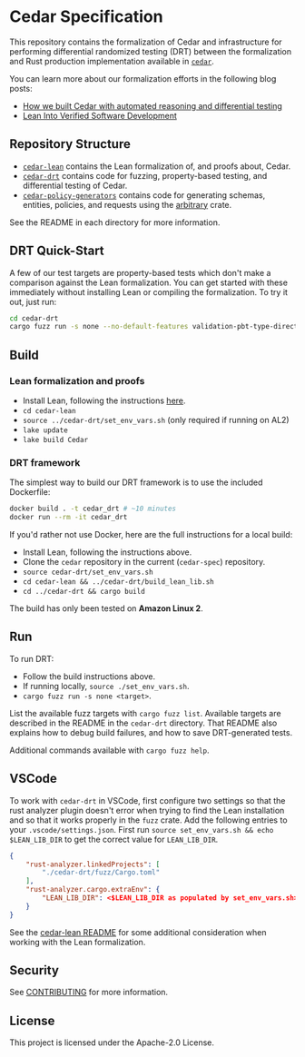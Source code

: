 # Cedar Specification

This repository contains the formalization of Cedar and infrastructure for performing differential randomized testing (DRT) between the formalization and Rust production implementation available in [`cedar`](https://github.com/cedar-policy/cedar).

You can learn more about our formalization efforts in the following blog posts:

* [How we built Cedar with automated reasoning and differential testing](https://www.amazon.science/blog/how-we-built-cedar-with-automated-reasoning-and-differential-testing)
* [Lean Into Verified Software Development](https://aws.amazon.com/blogs/opensource/lean-into-verified-software-development/)

## Repository Structure

* [`cedar-lean`](./cedar-lean) contains the Lean formalization of, and proofs about, Cedar.
* [`cedar-drt`](./cedar-drt) contains code for fuzzing, property-based testing, and differential testing of Cedar.
* [`cedar-policy-generators`](./cedar-policy-generators) contains code for generating schemas, entities, policies, and requests using the [arbitrary](https://docs.rs/arbitrary/latest/arbitrary/index.html#) crate.

See the README in each directory for more information.

## DRT Quick-Start

A few of our test targets are property-based tests which don't make a comparison against the Lean formalization.
You can get started with these immediately without installing Lean or compiling the formalization.
To try it out, just run:

```bash
cd cedar-drt
cargo fuzz run -s none --no-default-features validation-pbt-type-directed
```

## Build

### Lean formalization and proofs

* Install Lean, following the instructions [here](https://leanprover.github.io/lean4/doc/setup.html).
* `cd cedar-lean`
* `source ../cedar-drt/set_env_vars.sh` (only required if running on AL2)
* `lake update`
* `lake build Cedar`

### DRT framework

The simplest way to build our DRT framework is to use the included Dockerfile:

```bash
docker build . -t cedar_drt # ~10 minutes
docker run --rm -it cedar_drt
```

If you'd rather not use Docker, here are the full instructions for a local build:

* Install Lean, following the instructions above.
* Clone the `cedar` repository in the current (`cedar-spec`) repository.
* `source cedar-drt/set_env_vars.sh`
* `cd cedar-lean && ../cedar-drt/build_lean_lib.sh`
* `cd ../cedar-drt && cargo build`

The build has only been tested on **Amazon Linux 2**.

## Run

To run DRT:

* Follow the build instructions above.
* If running locally, `source ./set_env_vars.sh`.
* `cargo fuzz run -s none <target>`.

List the available fuzz targets with `cargo fuzz list`.
Available targets are described in the README in the `cedar-drt` directory.
That README also explains how to debug build failures, and how to save DRT-generated tests.

Additional commands available with `cargo fuzz help`.

## VSCode

To work with `cedar-drt` in VSCode, first configure two settings so that the rust analyzer plugin doesn't error when trying to find the Lean installation and so that it works properly in the `fuzz` crate.
Add the following entries to your `.vscode/settings.json`. First run `source set_env_vars.sh && echo $LEAN_LIB_DIR` to get the correct value for `LEAN_LIB_DIR`.

```json
{
    "rust-analyzer.linkedProjects": [
        "./cedar-drt/fuzz/Cargo.toml"
    ],
    "rust-analyzer.cargo.extraEnv": {
        "LEAN_LIB_DIR": <$LEAN_LIB_DIR as populated by set_env_vars.sh>
    }
}
```

See the [cedar-lean README](./cedar-lean/README.md) for some additional consideration when working with the Lean formalization.

## Security

See [CONTRIBUTING](CONTRIBUTING.md#security-issue-notifications) for more information.

## License

This project is licensed under the Apache-2.0 License.
